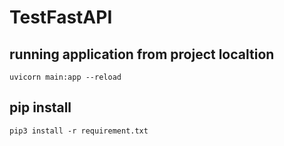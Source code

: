 # TestFastAPI
## running application from project localtion 

`uvicorn main:app --reload`

## pip install 
`pip3 install -r requirement.txt`

